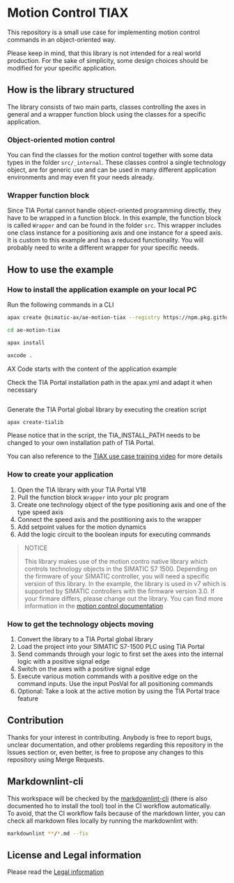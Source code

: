 # Motion Control TIAX

This repository is a small use case for implementing motion control commands in an object-oriented way.

Please keep in mind, that this library is not intended for a real world production. For the sake of simplicity, some design choices should be modified for your specific application.

## How is the library structured

The library consists of two main parts, classes controlling the axes in general and a wrapper function block using the classes for a specific application.

### Object-oriented motion control

You can find the classes for the motion control together with some data types in the folder `src/_internal`. These classes control a single technology object, are for generic use and can be used in many different application environments and may even fit your needs already.

### Wrapper function block

Since TIA Portal cannot handle object-oriented programming directly, they have to be wrapped in a function block. In this example, the function block is called `Wrapper` and can be found in the folder `src`.
This wrapper includes one class instance for a positioning axis and one instance for a speed axis. It is custom to this example and has a reduced functionality. You will probably need to write a different wrapper for your specific needs.

## How to use the example

### How to install the application example on your local PC

Run the following commands in a CLI

```sh
apax create @simatic-ax/ae-motion-tiax --registry https://npm.pkg.github.com ae-motion-tiax
```

```sh
cd ae-motion-tiax
```

```sh
apax install
```

```sh
axcode .
```

AX Code starts with the content of the application example

Check the TIA Portal installation path in the apax.yml and adapt it when necessary

```yml

```

Generate the TIA Portal global library by executing the creation script

```sh
apax create-tialib
```

Please notice that in the script, the TIA_INSTALL_PATH needs to be changed to your own installation path of TIA Portal.

You can also reference to the [TIAX use case training video](https://console.simatic-ax.siemens.io/trainings) for more details

### How to create your application

1. Open the TIA library with your TIA Portal V18
2. Pull the function block `Wrapper` into your plc program
3. Create one technology object of the type positioning axis and one of the type speed axis
4. Connect the speed axis and the postitioning axis to the wrapper
5. Add setpoint values for the motion dynamics
6. Add the logic circuit to the boolean inputs for executing commands

> NOTICE
>
> This library makes use of the motion contro native library which controls technology objects in the SIMATIC S7 1500. Depending on the firmware of your SIMATIC controller, you will need a specific version of this library. In the example, the library is used in v7 which is supported by SIMATIC controllers with the firmware version 3.0. If your firmare differs, please change out the library. You can find more information in the [motion control documentation](https://console.simatic-ax.siemens.io/docs/libraries/simatic-1500-motioncontrol-native-docs)

### How to get the technology objects moving

1. Convert the library to a TIA Portal global library
2. Load the project into your SIMATIC S7-1500 PLC using TIA Portal
3. Send commands through your logic to first set the axes into the internal logic with a positive signal edge
4. Switch on the axes with a positive signal edge
5. Execute various motion commands with a positive edge on the command inputs. Use the input PosVal for all positioning commands
6. Optional: Take a look at the active motion by using the TIA Portal trace feature

## Contribution

Thanks for your interest in contributing. Anybody is free to report bugs, unclear documentation, and other problems regarding this repository in the Issues section or, even better, is free to propose any changes to this repository using Merge Requests.

## Markdownlint-cli

This workspace will be checked by the [markdownlint-cli](https://github.com/igorshubovych/markdownlint-cli) (there is also documented ho to install the tool) tool in the CI workflow automatically.  
To avoid, that the CI workflow fails because of the markdown linter, you can check all markdown files locally by running the markdownlint with:

```sh
markdownlint **/*.md --fix
```

## License and Legal information

Please read the [Legal information](LICENSE.md)
